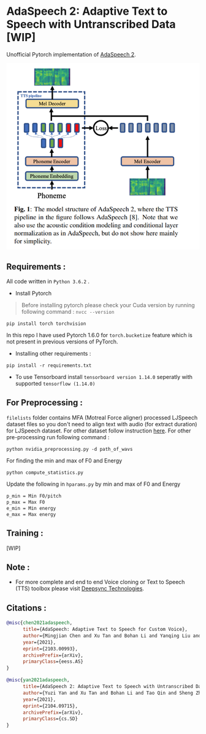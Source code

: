 # AdaSpeech 2: Adaptive Text to Speech with Untranscribed Data [WIP]
Unofficial Pytorch implementation of [AdaSpeech 2](https://arxiv.org/abs/2104.09715).


![](./assets/model.PNG)


## Requirements :
All code written in `Python 3.6.2` .
* Install Pytorch
> Before installing pytorch please check your Cuda version by running following command : 
`nvcc --version`
```commandline
pip install torch torchvision
```
In this repo I have used Pytorch 1.6.0 for `torch.bucketize` feature which is not present in previous versions of PyTorch.


* Installing other requirements :
```commandline
pip install -r requirements.txt
```

* To use Tensorboard install `tensorboard version 1.14.0` seperatly with supported `tensorflow (1.14.0)`



## For Preprocessing :

`filelists` folder contains MFA (Motreal Force aligner) processed LJSpeech dataset files so you don't need to align text with audio (for extract duration) for LJSpeech dataset.
For other dataset follow instruction [here](https://github.com/ivanvovk/DurIAN#6-how-to-align-your-own-data). For other pre-processing run following command :
```commandline
python nvidia_preprocessing.py -d path_of_wavs
```
For finding the min and max of F0 and Energy
```commandline
python compute_statistics.py
```
Update the following in `hparams.py` by min and max of F0 and Energy
```
p_min = Min F0/pitch
p_max = Max F0
e_min = Min energy
e_max = Max energy
```

## Training :

[WIP]

## Note :
* For more complete and end to end Voice cloning or Text to Speech (TTS) toolbox please visit [Deepsync Technologies](https://deepsync.co/).

## Citations :
```bibtex
@misc{chen2021adaspeech,
      title={AdaSpeech: Adaptive Text to Speech for Custom Voice}, 
      author={Mingjian Chen and Xu Tan and Bohan Li and Yanqing Liu and Tao Qin and Sheng Zhao and Tie-Yan Liu},
      year={2021},
      eprint={2103.00993},
      archivePrefix={arXiv},
      primaryClass={eess.AS}
}
```
```bibtex
@misc{yan2021adaspeech,
      title={AdaSpeech 2: Adaptive Text to Speech with Untranscribed Data}, 
      author={Yuzi Yan and Xu Tan and Bohan Li and Tao Qin and Sheng Zhao and Yuan Shen and Tie-Yan Liu},
      year={2021},
      eprint={2104.09715},
      archivePrefix={arXiv},
      primaryClass={cs.SD}
}
```


